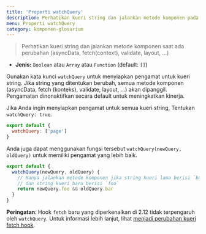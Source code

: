 ```yaml
---
title: 'Properti watchQuery'
description: Perhatikan kueri string dan jalankan metode komponen pada perubahan (asyncData, fetch, validate, layout, ...)
menu: Properti watchQuery
category: komponen-glosarium
---
```


> Perhatikan kueri string dan jalankan metode komponen saat ada perubahan (asyncData, fetch(context), validate, layout, ...)

- **Jenis:** `Boolean` atau `Array` atau `Function` (default: `[]`)

Gunakan kata kunci `watchQuery` untuk menyiapkan pengamat untuk kueri string. Jika string yang ditentukan berubah, semua metode komponen (asyncData, fetch (konteks), validate, layout, ...) akan dipanggil. Pengamatan dinonaktifkan secara default untuk meningkatkan kinerja.

Jika Anda ingin menyiapkan pengamat untuk semua kueri string, Tentukan `watchQuery: true`.

```js
export default {
  watchQuery: ['page']
}
```

Anda juga dapat menggunakan fungsi tersebut `watchQuery(newQuery, oldQuery)` untuk memiliki pengamat yang lebih baik.

```js
export default {
  watchQuery(newQuery, oldQuery) {
    // Hanya jalankan metode komponen jika string kueri lama berisi `bar`
    // dan string kueri baru berisi `foo`
    return newQuery.foo && oldQuery.bar
  }
}
```

<base-alert>

**Peringatan**: Hook `fetch` baru yang diperkenalkan di 2.12 tidak terpengaruh oleh `watchQuery`. Untuk informasi lebih lanjut, lihat [menjadi perubahan kueri fetch hook](/guides/features/data-fetching#the-fetch-hook).

</base-alert>
